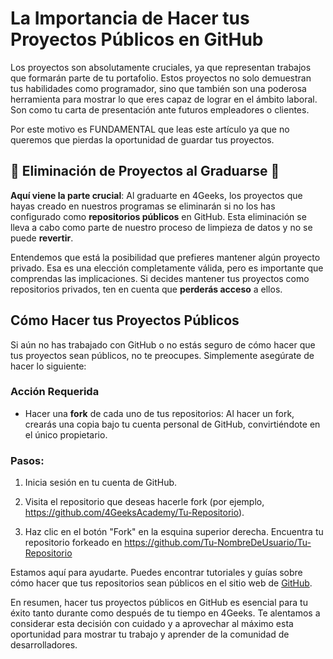 #  La Importancia de Hacer tus Proyectos Públicos en GitHub

Los proyectos son absolutamente cruciales, ya que representan trabajos que formarán parte de tu portafolio. Estos proyectos no solo demuestran tus habilidades como programador, sino que también son una poderosa herramienta para mostrar lo que eres capaz de lograr en el ámbito laboral. Son como tu carta de presentación ante futuros empleadores o clientes.

Por este motivo es FUNDAMENTAL que leas este artículo ya que no queremos que pierdas la oportunidad de guardar tus proyectos.

## 🚫 Eliminación de Proyectos al Graduarse 🚫

**Aquí viene la parte crucial**: Al graduarte en 4Geeks, los proyectos que hayas creado en nuestros programas se eliminarán si no los has configurado como **repositorios públicos** en GitHub. Esta eliminación se lleva a cabo como parte de nuestro proceso de limpieza de datos y no se puede **revertir**.

Entendemos que está la posibilidad que prefieres mantener algún proyecto privado. Esa es una elección completamente válida, pero es importante que comprendas las implicaciones. Si decides mantener tus proyectos como repositorios privados, ten en cuenta que **perderás acceso** a ellos.

## Cómo Hacer tus Proyectos Públicos

Si aún no has trabajado con GitHub o no estás seguro de cómo hacer que tus proyectos sean públicos, no te preocupes. Simplemente asegúrate de hacer lo siguiente:

### Acción Requerida

- Hacer una **fork** de cada uno de tus repositorios: Al hacer un fork, crearás una copia bajo tu cuenta personal de GitHub, convirtiéndote en el único propietario.

### Pasos:

1. Inicia sesión en tu cuenta de GitHub.

2. Visita el repositorio que deseas hacerle fork (por ejemplo, https://github.com/4GeeksAcademy/Tu-Repositorio).

3. Haz clic en el botón "Fork" en la esquina superior derecha.
Encuentra tu repositorio forkeado en https://github.com/Tu-NombreDeUsuario/Tu-Repositorio

Estamos aquí para ayudarte. Puedes encontrar tutoriales y guías sobre cómo hacer que tus repositorios sean públicos en el sitio web de [GitHub](https://docs.github.com/es/desktop/installing-and-configuring-github-desktop/overview/creating-your-first-repository-using-github-desktop).

En resumen, hacer tus proyectos públicos en GitHub es esencial para tu éxito tanto durante como después de tu tiempo en 4Geeks. Te alentamos a considerar esta decisión con cuidado y a aprovechar al máximo esta oportunidad para mostrar tu trabajo y aprender de la comunidad de desarrolladores.

